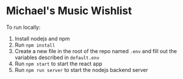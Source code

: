 # Michael's Music Wishlist

To run locally:

1. Install nodejs and npm
2. Run `npm install`
3. Create a new file in the root of the repo named `.env` and fill out the variables described in `default.env`
4. Run `npm start` to start the react app
5. Run `npm run server` to start the nodejs backend server
